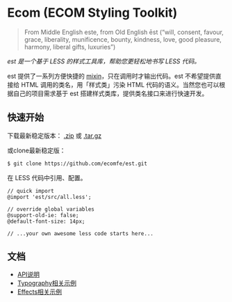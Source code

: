 Ecom (ECOM Styling Toolkit)
===

> From Middle English este, from Old English ēst (“will, consent, favour, grace, liberality, munificence, bounty, kindness, love, good pleasure, harmony, liberal gifts, luxuries”)

*est 是一个基于 LESS 的样式工具库，帮助您更轻松地书写 LESS 代码。*

est 提供了一系列方便快捷的 [mixin](http://lesscss.org/#-mixins)，只在调用时才输出代码。est 不希望提供直接给 HTML 调用的类名，用「样式类」污染 HTML 代码的语义。当然您也可以根据自己的项目需求基于 est 搭建样式类库，提供类名接口来进行快速开发。

## 快速开始

下载最新稳定版本：
[.zip](https://github.com/ecomfe/est/archive/master.zip) 或 [.tar.gz](https://github.com/ecomfe/est/archive/master.tar.gz)

或clone最新稳定版：

```bash
$ git clone https://github.com/ecomfe/est.git
```

在 LESS 代码中引用、配置。
```less
// quick import
@import 'est/src/all.less';

// override global variables
@support-old-ie: false;
@default-font-size: 14px;

// ...your own awesome less code starts here...
```

## 文档

* [API说明](http://ecomfe.github.io/est/)
* [Typography相关示例](http://ecomfe.github.io/est/example/typography.html)
* [Effects相关示例](http://ecomfe.github.io/est/example/effects.html)


